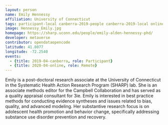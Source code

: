 ```yaml
---
layout: person
name: Emily Hennessy
affiliation: University of Connecticut
tags: participant-local canberra-2019-people canberra-2019-local online-2020-people online-2020-remote
image: Hennessy_Emily.jpg
homepage: https://sharp.uconn.edu/people/emily-alden-hennessy-phd/
developer: metaverse
contributor: opendataopencode
latitude: 41.8077
longitude: -72.2540
events:
  - {title: 2019-04-canberra, role: Participant}
  - {title: 2020-04-online, role: Remote}
---
```

Emily is a post-doctoral research associate at the University of Connecticut in the Systematic Health Action Research Program (SHARP) lab. She is an associate methods editor for the Campbell Collaboration and has served as a quality appraisal consultant for 3ie. Emily is interested in best practice methods for conducting evidence syntheses and issues related to bias, quality, and advanced modeling. Her substantive research focus is on adolescent health promotion and behavior change, specifically addressing substance use disorder prevention and recovery.
